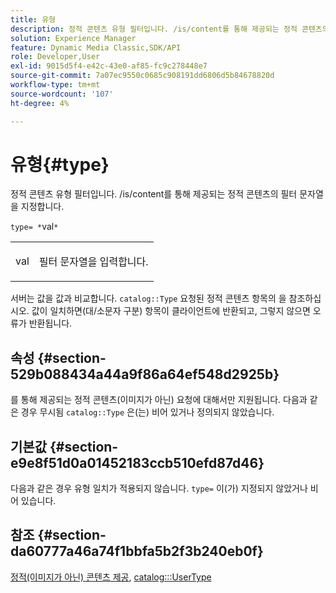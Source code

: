 ```yaml
---
title: 유형
description: 정적 콘텐츠 유형 필터입니다. /is/content를 통해 제공되는 정적 콘텐츠의 필터 문자열을 지정합니다.
solution: Experience Manager
feature: Dynamic Media Classic,SDK/API
role: Developer,User
exl-id: 9015d5f4-e42c-43e0-af85-fc9c278448e7
source-git-commit: 7a07ec9550c0685c908191dd6806d5b84678820d
workflow-type: tm+mt
source-wordcount: '107'
ht-degree: 4%

---
```


# 유형{#type}

정적 콘텐츠 유형 필터입니다. /is/content를 통해 제공되는 정적 콘텐츠의 필터 문자열을 지정합니다.

`type= *`val`*`

<table id="simpletable_B66354A826434A678F3DBC686A0F1436"> 
 <tr class="strow"> 
  <td class="stentry"> <p><span class="varname"> val</span> </p> </td> 
  <td class="stentry"> <p>필터 문자열을 입력합니다. </p></td> 
 </tr> 
</table>

서버는 값을 값과 비교합니다. `catalog::Type` 요청된 정적 콘텐츠 항목의 을 참조하십시오. 값이 일치하면(대/소문자 구분) 항목이 클라이언트에 반환되고, 그렇지 않으면 오류가 반환됩니다.

## 속성 {#section-529b088434a44a9f86a64ef548d2925b}

를 통해 제공되는 정적 콘텐츠(이미지가 아닌) 요청에 대해서만 지원됩니다. 다음과 같은 경우 무시됨 `catalog::Type` 은(는) 비어 있거나 정의되지 않았습니다.

## 기본값 {#section-e9e8f51d0a01452183ccb510efd87d46}

다음과 같은 경우 유형 일치가 적용되지 않습니다. `type=` 이(가) 지정되지 않았거나 비어 있습니다.

## 참조 {#section-da60777a46a74f1bbfa5b2f3b240eb0f}

[정적(이미지가 아닌) 콘텐츠 제공](../../../../../is-api/http-ref/image-serving-api-ref/c-http-protocol-reference/c-syntax-and-features/r-serving-static-non-image-content.md#reference-cbe50e697fdf4c7bbb0084f98b7739da), [catalog:::UserType](/help/aem-is-ir-api/is-api/image-catalog/image-serving-api-ref/c-image-catalog-reference/c-image-svg-data-reference/c-image-data-reference/r-usertype-cat.md)
